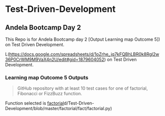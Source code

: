 # Test-Driven-Development

## Andela Bootcamp Day 2

This Repo is for Andela Bootcamp day 2 [Output Learning map Outcome 5]) on Test Driven Development.

L(https://docs.google.com/spreadsheets/d/1oZrhe_jq7kFQBhLBR0k8Rgl2w36P0CrWM9M9VaX4n2U/edit#gid=1879604052) on Test Driven Development.

### Learning map Outcome 5 Outputs

> GitHub repository with at least 10 test cases for one of factorial, Fibonacci
or FizzBuzz function.

Function selected is [factorial](https://github.com/brandeddavi)d/Test-Driven-Development/blob/master/factorial/fact/factorial.py)
